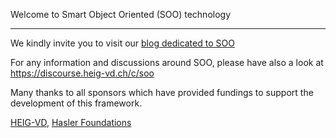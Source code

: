 Welcome to Smart Object Oriented (SOO) technology
*************************************************

We kindly invite you to visit our [blog dedicated to SOO](http://blog.reds.ch/?p=1020)

For any information and discussions around SOO, please have also a look at https://discourse.heig-vd.ch/c/soo

Many thanks to all sponsors which have provided fundings to support the development of this framework.

[HEIG-VD](http://www.heig-vd.ch), [Hasler Foundations](https://haslerstiftung.ch/en/welcome-to-the-hasler-foundation)
